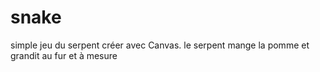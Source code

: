 # snake

simple jeu du serpent créer avec Canvas.
le serpent mange la pomme et grandit au fur et à mesure

